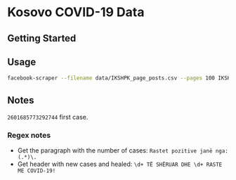 # Kosovo COVID-19 Data

## Getting Started

## Usage

```.bash
facebook-scraper --filename data/IKSHPK_page_posts.csv --pages 100 IKSHPK
```

## Notes

`2601685773292744` first case.

### Regex notes

* Get the paragraph with the number of cases: ``Rastet pozitive janë nga:(.*)\.``
* Get header with new cases and healed: ``\d+ TË SHËRUAR DHE \d+ RASTE ME COVID-19!``